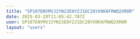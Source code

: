 ```yaml
---
title: "SP107ENYMVJ2YN23E0YZJ1DC28YX0KAFRWQ2XR0R"
date: 2025-03-20T11:05:42.707Z
user: SP107ENYMVJ2YN23E0YZJ1DC28YX0KAFRWQ2XR0R
layout: "users"
---
```

    